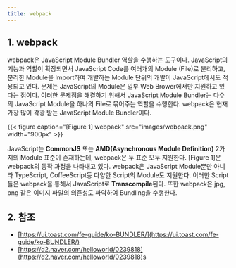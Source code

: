 ```yaml
---
title: webpack
---
```


## 1. webpack

webpack은 JavaScript Module Bundler 역할을 수행하는 도구이다. JavaScript의 기능과 역할이 확장되면서 JavaScript Code를 여러개의 Module (File)로 분리하고, 분리한 Module을 Import하여 개발하는 Module 단위의 개발이 JavaScript에서도 적용되고 있다. 문제는 JavaScript의 Module은 일부 Web Brower에서만 지원하고 있다는 점이다. 이러한 문제점을 해결하기 위해서 JavaScript Module Bundler는 다수의 JavaScript Module을 하나의 File로 묶어주는 역할을 수행한다. webpack은 현재 가장 많이 각광 받는 JavaScript Module Bundler이다.

{{< figure caption="[Figure 1] webpack" src="images/webpack.png" width="900px" >}}

JavaScript는 **CommonJS** 또는 **AMD(Asynchronous Module Definition)** 2가지의 Module 표준이 존재하는데, webpack은 두 표준 모두 지원한다. [Figure 1]은 webpack의 동작 과정을 나타내고 있다. webpack은 JavaScript Module뿐만 아니라 TypeScript, CoffeeScript등 다양한 Script의 Module도 지원한다. 이러한 Script들은 webpack을 통해서 JavaScript로 **Transcompile**된다. 또한 webpack은 jpg, png 같은 이미지 파일의 의존성도 파악하여 Bundling을 수행한다.

## 2. 참조

* [https://ui.toast.com/fe-guide/ko-BUNDLER/](https://ui.toast.com/fe-guide/ko-BUNDLER/)
* [https://d2.naver.com/helloworld/0239818](https://d2.naver.com/helloworld/0239818)s